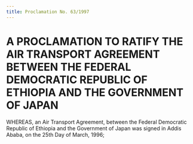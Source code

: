 ```yaml
---
title: Proclamation No. 63/1997
---
```


# A PROCLAMATION TO RATIFY THE AIR TRANSPORT AGREEMENT BETWEEN THE FEDERAL DEMOCRATIC REPUBLIC OF ETHIOPIA AND THE GOVERNMENT OF JAPAN

WHEREAS, an Air Transport Agreement, between the Federal Democratic Republic of Ethiopia and the Government of Japan was signed in Addis Ababa, on the 25th Day of March, 1996;